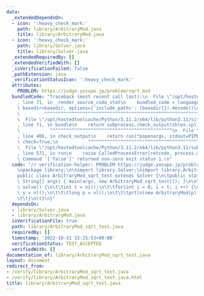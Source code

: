 ```yaml
---
data:
  _extendedDependsOn:
  - icon: ':heavy_check_mark:'
    path: library/ArbitraryMod.java
    title: library/ArbitraryMod.java
  - icon: ':heavy_check_mark:'
    path: library/Solver.java
    title: library/Solver.java
  _extendedRequiredBy: []
  _extendedVerifiedWith: []
  _isVerificationFailed: false
  _pathExtension: java
  _verificationStatusIcon: ':heavy_check_mark:'
  attributes:
    PROBLEM: https://judge.yosupo.jp/problem/sqrt_mod
  bundledCode: "Traceback (most recent call last):\n  File \"/opt/hostedtoolcache/Python/3.11.2/x64/lib/python3.11/site-packages/onlinejudge_verify/documentation/build.py\"\
    , line 71, in _render_source_code_stat\n    bundled_code = language.bundle(stat.path,\
    \ basedir=basedir, options={'include_paths': [basedir]}).decode()\n          \
    \         ^^^^^^^^^^^^^^^^^^^^^^^^^^^^^^^^^^^^^^^^^^^^^^^^^^^^^^^^^^^^^^^^^^^^^^^^^^^^^^^^^\n\
    \  File \"/opt/hostedtoolcache/Python/3.11.2/x64/lib/python3.11/site-packages/onlinejudge_verify/languages/user_defined.py\"\
    , line 71, in bundle\n    return subprocess.check_output(shlex.split(command))\n\
    \           ^^^^^^^^^^^^^^^^^^^^^^^^^^^^^^^^^^^^^^^^^^^^^\n  File \"/opt/hostedtoolcache/Python/3.11.2/x64/lib/python3.11/subprocess.py\"\
    , line 466, in check_output\n    return run(*popenargs, stdout=PIPE, timeout=timeout,\
    \ check=True,\n           ^^^^^^^^^^^^^^^^^^^^^^^^^^^^^^^^^^^^^^^^^^^^^^^^^^^^^^^^^\n\
    \  File \"/opt/hostedtoolcache/Python/3.11.2/x64/lib/python3.11/subprocess.py\"\
    , line 571, in run\n    raise CalledProcessError(retcode, process.args,\nsubprocess.CalledProcessError:\
    \ Command '['false']' returned non-zero exit status 1.\n"
  code: "// verification-helper: PROBLEM https://judge.yosupo.jp/problem/sqrt_mod\n\
    \npackage library;\n\nimport library.Solver;\nimport library.ArbitraryMod;\n\n\
    public class ArbitraryMod_sqrt_test extends Solver {\n\tpublic static void main(final\
    \ String[] args) { main(args, new ArbitraryMod_sqrt_test()); }\n\n\tpublic void\
    \ solve() {\n\t\tint t = ni();\n\t\tfor(int i = 0; i < t; i ++) {\n\t\t\tlong\
    \ y = nl();\n\t\t\tlong p = nl();\n\t\t\tprtln(new ArbitraryMod(p).sqrt(y));\n\
    \t\t}\n\t}\n}"
  dependsOn:
  - library/Solver.java
  - library/ArbitraryMod.java
  isVerificationFile: true
  path: library/ArbitraryMod_sqrt_test.java
  requiredBy: []
  timestamp: '2022-10-31 15:25:53+09:00'
  verificationStatus: TEST_ACCEPTED
  verifiedWith: []
documentation_of: library/ArbitraryMod_sqrt_test.java
layout: document
redirect_from:
- /verify/library/ArbitraryMod_sqrt_test.java
- /verify/library/ArbitraryMod_sqrt_test.java.html
title: library/ArbitraryMod_sqrt_test.java
---
```

